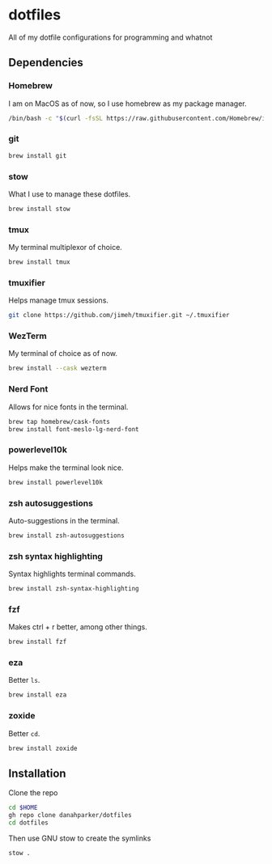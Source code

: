 # dotfiles

All of my dotfile configurations for programming and whatnot

## Dependencies

### Homebrew

I am on MacOS as of now, so I use homebrew as my package manager.

```sh
/bin/bash -c "$(curl -fsSL https://raw.githubusercontent.com/Homebrew/install/HEAD/install.sh)"
```

### git

```sh
brew install git
```

### stow

What I use to manage these dotfiles.

```sh
brew install stow
```

### tmux

My terminal multiplexor of choice.

```sh
brew install tmux
```

### tmuxifier

Helps manage tmux sessions.

```sh
git clone https://github.com/jimeh/tmuxifier.git ~/.tmuxifier
```

### WezTerm

My terminal of choice as of now.

```sh
brew install --cask wezterm
```

### Nerd Font

Allows for nice fonts in the terminal.

```sh
brew tap homebrew/cask-fonts
brew install font-meslo-lg-nerd-font
```

### powerlevel10k

Helps make the terminal look nice.

```sh
brew install powerlevel10k
```

### zsh autosuggestions

Auto-suggestions in the terminal.

```sh
brew install zsh-autosuggestions
```

### zsh syntax highlighting

Syntax highlights terminal commands.

```sh
brew install zsh-syntax-highlighting
```

### fzf

Makes ctrl + r better, among other things.

```sh
brew install fzf
```

### eza

Better `ls`.

```sh
brew install eza
```

### zoxide

Better `cd`.

```sh
brew install zoxide
```

## Installation

Clone the repo

```sh
cd $HOME
gh repo clone danahparker/dotfiles
cd dotfiles
```

Then use GNU stow to create the symlinks

```sh
stow .
```

